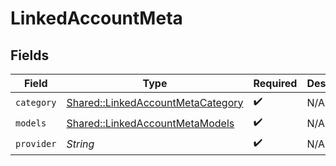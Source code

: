# LinkedAccountMeta


## Fields

| Field                                                                                 | Type                                                                                  | Required                                                                              | Description                                                                           |
| ------------------------------------------------------------------------------------- | ------------------------------------------------------------------------------------- | ------------------------------------------------------------------------------------- | ------------------------------------------------------------------------------------- |
| `category`                                                                            | [Shared::LinkedAccountMetaCategory](../../models/shared/linkedaccountmetacategory.md) | :heavy_check_mark:                                                                    | N/A                                                                                   |
| `models`                                                                              | [Shared::LinkedAccountMetaModels](../../models/shared/linkedaccountmetamodels.md)     | :heavy_check_mark:                                                                    | N/A                                                                                   |
| `provider`                                                                            | *String*                                                                              | :heavy_check_mark:                                                                    | N/A                                                                                   |